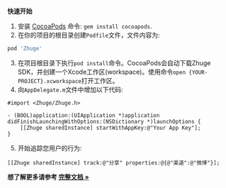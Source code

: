 **快速开始**

1. 安装 [CocoaPods](http://cocoapods.org/) 命令: `gem install cocoapods`.
2. 在你的项目的根目录创建`Podfile`文件，文件内容为:

```ruby
pod 'Zhuge'
```

3. 在项目根目录下执行`pod install`命令。CocoaPods会自动下载Zhuge SDK，并创建一个Xcode工作区(workspace)。使用命令`open {YOUR-PROJECT}.xcworkspace`打开工作区。
4. 向`AppDelegate.m`文件中增加以下代码:

```objc
#import <Zhuge/Zhuge.h>

- (BOOL)application:(UIApplication *)application didFinishLaunchingWithOptions:(NSDictionary *)launchOptions {
    [[Zhuge sharedInstance] startWithAppKey:@"Your App Key"];
}
```

5. 开始追踪您用户的行为:

```objc
[[Zhuge sharedInstance] track:@"分享" properties:@{@"渠道":@"微博"}];
```

**想了解更多请参考 [完整文档 »](http://docs.zhuge.io/sdks/ios)**
